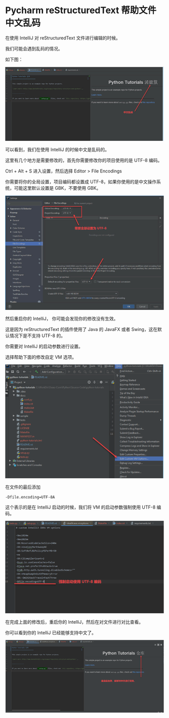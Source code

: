 # Pycharm reStructuredText 帮助文件中文乱码



在使用 IntelliJ 对 reStructuredText 文件进行编辑的时候。

我们可能会遇到乱码的情况。

如下图：

![image-20220731230155376](https://raw.githubusercontent.com/T-hree/Blog_img/main/img/image-20220731230155376.png)

可以看到，我们在使用 IntelliJ 的时候中文是乱码的。

这里有几个地方是需要修改的，首先你需要修改你的项目使用的是 UTF-8 编码。

Ctrl + Alt + S 进入设置，然后选择 Editor > File Encodings

你需要将你的全局设置，项目编码都设置成 UTF-8，如果你使用的是中文操作系统，可能这里默认设置是 GBK，不要使用 GBK。



![image-20220731230211087](https://raw.githubusercontent.com/T-hree/Blog_img/main/img/image-20220731230211087.png)



然后重启你的 IntelliJ， 你可能会发现你的修改没有生效。

这是因为 reStructuredText 的插件使用了 Java 的 JavaFX 或者 Swing，这在默认情况下是不支持 UTF-8 的。

你需要对 IntelliJ 的启动参数进行设置。

选择帮助下面的修改自定 VM 选项。

![image-20220731230221358](https://raw.githubusercontent.com/T-hree/Blog_img/main/img/image-20220731230221358.png)

在文件的最后添加

```
-Dfile.encoding=UTF-8A
```

这个表示的是在 IntelliJ 启动的时候，我们将 VM 的启动参数强制使用 UTF-8 编码。

![image-20220731230229546](https://raw.githubusercontent.com/T-hree/Blog_img/main/img/image-20220731230229546.png)

在完成上面的修改后，重启你的 IntelliJ，然后在对文件进行对比查看。

你可以看到你的 IntelliJ 已经能够支持中文了。

![image-20220731230243174](https://raw.githubusercontent.com/T-hree/Blog_img/main/img/image-20220731230243174.png)


